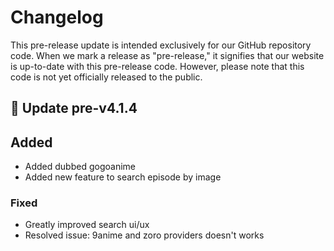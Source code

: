 # Changelog

This pre-release update is intended exclusively for our GitHub repository code. When we mark a release as "pre-release," it signifies that our website is up-to-date with this pre-release code. However, please note that this code is not yet officially released to the public.

## 🎉 Update pre-v4.1.4

## Added

- Added dubbed gogoanime
- Added new feature to search episode by image

### Fixed

- Greatly improved search ui/ux
- Resolved issue: 9anime and zoro providers doesn't works
